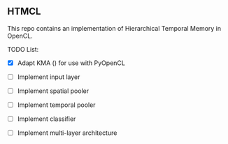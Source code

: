 ## HTMCL

This repo contains an implementation of Hierarchical Temporal Memory in OpenCL.

TODO List:
- [x] Adapt KMA () for use with PyOpenCL
- [ ] Implement input layer
- [ ] Implement spatial pooler
- [ ] Implement temporal pooler
- [ ] Implement classifier
- [ ] Implement multi-layer architecture


